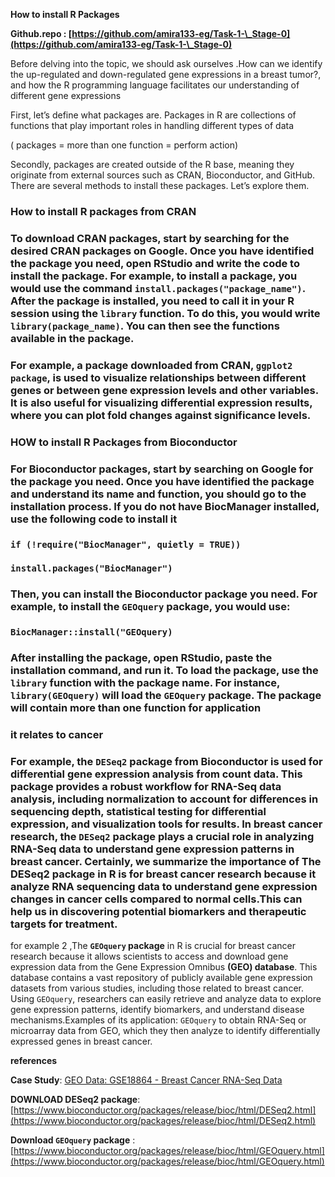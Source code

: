 **How to install R Packages** 

**Github.repo : [https://github.com/amira133-eg/Task-1-\_Stage-0](https://github.com/amira133-eg/Task-1-\_Stage-0)**

   Before delving into the topic, we should ask ourselves .How can we identify the up-regulated and down-regulated gene expressions in a breast tumor?, and how the R programming language facilitates our understanding of different gene expressions

First, let’s define what packages are. Packages in R are collections of functions that play important roles in handling different types of data

 ( packages \= more than one function \= perform action) 

Secondly, packages are created outside of the R base, meaning they originate from external sources such as CRAN, Bioconductor, and GitHub. There are several methods to install these packages. Let’s explore them.

### **How to install R packages from CRAN**

### To download CRAN packages, start by searching for the desired CRAN packages on Google. Once you have identified the package you need, open RStudio and write the code to install the package. For example, to install a package, you would use the command `install.packages("package_name")`. After the package is installed, you need to call it in your R session using the `library` function. To do this, you would write `library(package_name)`. You can then see the functions available in the package.

### For example, a package downloaded from CRAN, **`ggplot2 package`,** is used to visualize relationships between different genes or between gene expression levels and other variables. It is also useful for visualizing differential expression results, where you can plot fold changes against significance levels.

### **HOW to install R Packages from Bioconductor** 

### For Bioconductor packages, start by searching on Google for the package you need. Once you have identified the package and understand its name and function, you should go to the installation process. If you do not have BiocManager installed, use the following code to install it

### `if (!require("BiocManager", quietly = TRUE))`

###     `install.packages("BiocManager")`

### Then, you can install the Bioconductor package you need. For example, to install the `GEOquery` package, you would use:

### `BiocManager::install("GEOquery)`

### After installing the package, open RStudio, paste the installation command, and run it. To load the package, use the `library` function with the package name. For instance, `library(GEOquery)` will load the `GEOquery` package. The package will contain more than one function for application

### 

### **it relates to cancer**

### For example, the **`DESeq2` package** from Bioconductor is used for differential gene expression analysis from count data. This package provides a robust workflow for RNA-Seq data analysis, including normalization to account for differences in sequencing depth, statistical testing for differential expression, and visualization tools for results. In breast cancer research, the `DESeq2` package plays a crucial role in analyzing RNA-Seq data to understand gene expression patterns in breast cancer. Certainly, we summarize the importance of The DESeq2 package in R is for breast cancer research because it analyze RNA sequencing data to understand gene expression changes in cancer cells compared to normal cells.This can help us in discovering potential biomarkers and therapeutic targets for treatment. 

for example 2 ,The **`GEOquery` package** in R is crucial for breast cancer research because it allows scientists to access and download gene expression data from the Gene Expression Omnibus **(GEO) database**. This database contains a vast repository of publicly available gene expression datasets from various studies, including those related to breast cancer. Using `GEOquery`, researchers can easily retrieve and analyze data to explore gene expression patterns, identify biomarkers, and understand disease mechanisms.Examples of its application: `GEOquery` to obtain RNA-Seq or microarray data from GEO, which they then analyze to identify differentially expressed genes in breast cancer.

**references**

**Case Study**: [GEO Data: GSE18864 \- Breast Cancer RNA-Seq Data](https://www.ncbi.nlm.nih.gov/geo/query/acc.cgi?acc=GSE18864)

**DOWNLOAD DESeq2 package**:                  [https://www.bioconductor.org/packages/release/bioc/html/DESeq2.html](https://www.bioconductor.org/packages/release/bioc/html/DESeq2.html) 

**Download  `GEOquery` package** : [https://www.bioconductor.org/packages/release/bioc/html/GEOquery.html](https://www.bioconductor.org/packages/release/bioc/html/GEOquery.html)

